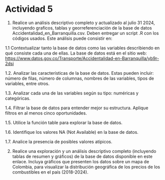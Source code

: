 # Actividad 5

1. Realice un análisis descriptivo completo y actualizado al julio 31 2024, incluyendo graficos, tablas y georreferenciación de la base de datos Accidentalidad_en_Barranquilla.csv. Deben entregar un script .R con los códigos usados. Este análisis puede consistir en:

 1.1 Contextualizar tanto la base de datos como las variables describiendo en qué consiste cada una de ellas. La base de datos está en el sitio web: https://www.datos.gov.co/Transporte/Accidentalidad-en-Barranquilla/yb9r-2dsi

 1.2. Analizar las características de la base de datos. Estas pueden incluir: número de filas, número de columnas, nombres de las variables, tipos de variables, entre otros.

 1.3. Analizar cada una de las variables según su tipo: numéricas y categóricas.

 1.4. Filtrar la base de datos para entender mejor su estructura. Aplique filtros en al menos cinco oportunidades.

 1.5. Utilice la función table para explorar la base de datos.

 1.6. Identifique los valores NA (Not Available) en la base de datos.

 1.7. Analice la presencia de posibles valores atípicos.

2. Realice una exploración y un análisis descriptivo completo (incluyendo tablas de resumen y gráficos) de la base de datos disponible en este enlace. Incluya gráficos que presenten los datos sobre un mapa de Colombia, para visualizar la distribución geográfica de los precios de los combustibles en el país (2018-2024).

